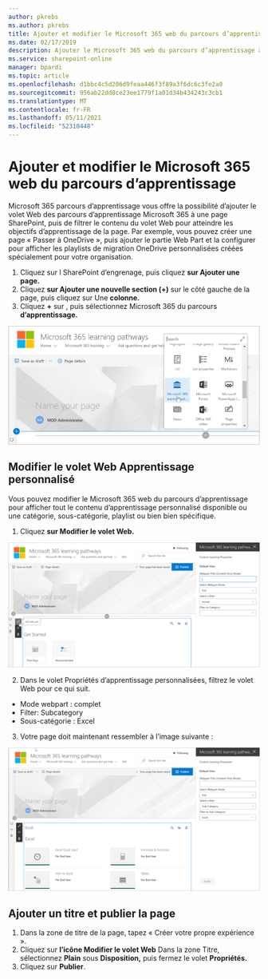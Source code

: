 ```yaml
---
author: pkrebs
ms.author: pkrebs
title: Ajouter et modifier le Microsoft 365 web du parcours d’apprentissage
ms.date: 02/17/2019
description: Ajouter le Microsoft 365 web du parcours d’apprentissage à une page SharePoint’apprentissage
ms.service: sharepoint-online
manager: bpardi
ms.topic: article
ms.openlocfilehash: d1bbc4c5d206d9feaa446f3f89a3f6dc6c3fe2a0
ms.sourcegitcommit: 956ab22dd8ce23ee1779f1a01d34b434243c3cb1
ms.translationtype: MT
ms.contentlocale: fr-FR
ms.lasthandoff: 05/11/2021
ms.locfileid: "52310448"
---
```

# <a name="add-and-edit-the-microsoft-365-learning-pathways-web-part"></a>Ajouter et modifier le Microsoft 365 web du parcours d’apprentissage

Microsoft 365 parcours d’apprentissage vous offre la possibilité d’ajouter le volet Web des parcours d’apprentissage Microsoft 365 à une page SharePoint, puis de filtrer le contenu du volet Web pour atteindre les objectifs d’apprentissage de la page. Par exemple, vous pouvez créer une page « Passer à OneDrive », puis ajouter le partie Web Part et la configurer pour afficher les playlists de migration OneDrive personnalisées créées spécialement pour votre organisation.

1.  Cliquez sur l SharePoint d’engrenage, puis cliquez **sur Ajouter une page.**
2.  Cliquez **sur Ajouter une nouvelle section (+)** sur le côté gauche de la page, puis cliquez sur Une **colonne.**
3.  Cliquez **+** sur , puis sélectionnez Microsoft 365 du parcours **d’apprentissage.** 

![cg-webpartadd.png](media/cg-webpartadd.png)

## <a name="edit-the-custom-learning-web-part"></a>Modifier le volet Web Apprentissage personnalisé
Vous pouvez modifier le Microsoft 365 web du parcours d’apprentissage pour afficher tout le contenu d’apprentissage personnalisé disponible ou une catégorie, sous-catégorie, playlist ou bien bien spécifique. 

1.  Cliquez **sur Modifier le volet Web.**

![cg-webpartedit.png](media/cg-webpartedit.png)

2. Dans le volet Propriétés d’apprentissage personnalisées, filtrez le volet Web pour ce qui suit. 

- Mode webpart : complet
- Filter: Subcategory
- Sous-catégorie : Excel

3. Votre page doit maintenant ressembler à l’image suivante : 

![cg-webpartfilter.png](media/cg-webpartfilter.png)

## <a name="add-a-title-and-publish-the-page"></a>Ajouter un titre et publier la page
1. Dans la zone de titre de la page, tapez « Créer votre propre expérience ».
2. Cliquez sur **l’icône Modifier le volet Web** Dans la zone Titre, sélectionnez **Plain** sous **Disposition,** puis fermez le volet **Propriétés.**
3. Cliquez sur **Publier**.
